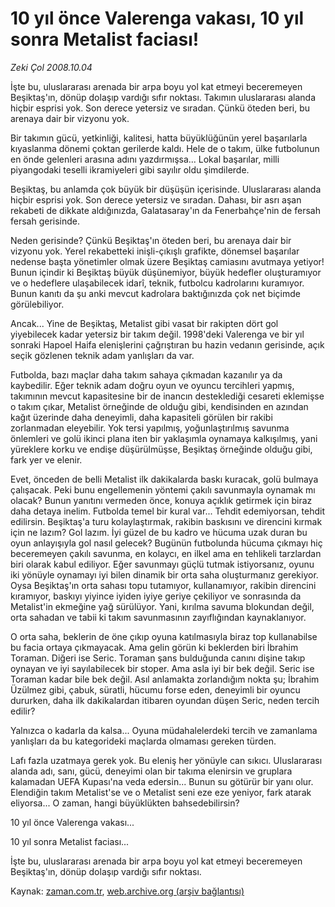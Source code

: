 # 10 yıl önce Valerenga vakası, 10 yıl sonra Metalist faciası!

*Zeki Çol 2008.10.04*

<tr><td class="metin" colspan="2" style="padding-top: 20px; padding-left: 5px; padding-right: 10px;">İşte bu, uluslararası arenada bir arpa boyu yol kat etmeyi beceremeyen Beşiktaş'ın, dönüp dolaşıp vardığı sıfır noktası. Takımın uluslararası alanda hiçbir esprisi yok. Son derece yetersiz ve sıradan. Çünkü öteden beri, bu arenaya dair bir vizyonu yok.</td></tr><tr><td class="metin" colspan="2" style="padding-top: 20px; padding-left: 5px; padding-right: 10px;"><p>Bir takımın gücü, yetkinliği, kalitesi, hatta büyüklüğünün yerel başarılarla kıyaslanma dönemi çoktan gerilerde kaldı. Hele de o takım, ülke futbolunun en önde gelenleri arasına adını yazdırmışsa... Lokal başarılar, milli piyangodaki teselli ikramiyeleri gibi sayılır oldu şimdilerde.
<p>Beşiktaş, bu anlamda çok büyük bir düşüşün içerisinde. Uluslararası alanda hiçbir esprisi yok. Son derece yetersiz ve sıradan. Dahası, bir asrı aşan rekabeti de dikkate aldığınızda, Galatasaray'ın da Fenerbahçe'nin de fersah fersah gerisinde.
<p>Neden gerisinde? Çünkü Beşiktaş'ın öteden beri, bu arenaya dair bir vizyonu yok. Yerel rekabetteki inişli-çıkışlı grafikte, dönemsel başarılar nedense başta yönetimler olmak üzere Beşiktaş camiasını avutmaya yetiyor! Bunun içindir ki Beşiktaş büyük düşünemiyor, büyük hedefler oluşturamıyor ve o hedeflere ulaşabilecek idarî, teknik, futbolcu kadrolarını kuramıyor. Bunun kanıtı da şu anki mevcut kadrolara baktığınızda çok net biçimde görülebiliyor.
<p>Ancak... Yine de Beşiktaş, Metalist gibi vasat bir rakipten dört gol yiyebilecek kadar yetersiz bir takım değil. 1998'deki Valerenga ve bir yıl sonraki Hapoel Haifa elenişlerini çağrıştıran bu hazin vedanın gerisinde, açık seçik gözlenen teknik adam yanlışları da var.
<p>Futbolda, bazı maçlar daha takım sahaya çıkmadan kazanılır ya da kaybedilir. Eğer teknik adam doğru oyun ve oyuncu tercihleri yapmış, takımının mevcut kapasitesine bir de inancın desteklediği cesareti eklemişse o takım çıkar, Metalist örneğinde de olduğu gibi, kendisinden en azından kağıt üzerinde daha deneyimli, daha kapasiteli görülen bir rakibi zorlanmadan eleyebilir. Yok tersi yapılmış, yoğunlaştırılmış savunma önlemleri ve golü ikinci plana iten bir yaklaşımla oynamaya kalkışılmış, yani yüreklere korku ve endişe düşürülmüşse, Beşiktaş örneğinde olduğu gibi, fark yer ve elenir.
<p>Evet, önceden de belli Metalist ilk dakikalarda baskı kuracak, golü bulmaya çalışacak. Peki bunu engellemenin yöntemi çakılı savunmayla oynamak mı olacak? Bunun yanıtını vermeden önce, konuya açıklık getirmek için biraz daha detaya inelim. Futbolda temel bir kural var... Tehdit edemiyorsan, tehdit edilirsin. Beşiktaş'a turu kolaylaştırmak, rakibin baskısını ve direncini kırmak için ne lazım? Gol lazım. İyi güzel de bu kadro ve hücuma uzak duran bu oyun anlayışıyla gol nasıl gelecek? Bugünün futbolunda hücuma çıkmayı hiç beceremeyen çakılı savunma, en kolaycı, en ilkel ama en tehlikeli tarzlardan biri olarak kabul ediliyor. Eğer savunmayı güçlü tutmak istiyorsanız, oyunu iki yönüyle oynamayı iyi bilen dinamik bir orta saha oluşturmanız gerekiyor. Oysa Beşiktaş'ın orta sahası topu tutamıyor, kullanamıyor, rakibin direncini kıramıyor, baskıyı yiyince iyiden iyiye geriye çekiliyor ve sonrasında da Metalist'in ekmeğine yağ sürülüyor. Yani, kırılma savuma blokundan değil, orta sahadan ve tabii ki takım savunmasının zayıflığından kaynaklanıyor.
<p>O orta saha, beklerin de öne çıkıp oyuna katılmasıyla biraz top kullanabilse bu facia ortaya çıkmayacak. Ama gelin görün ki beklerden biri İbrahim Toraman. Diğeri ise Seric. Toraman şans bulduğunda canını dişine takıp oynayan ve iyi sayılabilecek bir stoper. Ama asla iyi bir bek değil. Seric ise Toraman kadar bile bek değil. Asıl anlamakta zorlandığım nokta şu; İbrahim Üzülmez gibi, çabuk, süratli, hücumu forse eden, deneyimli bir oyuncu dururken, daha ilk dakikalardan itibaren oyundan düşen Seric, neden tercih edilir?
<p>Yalnızca o kadarla da kalsa... Oyuna müdahalelerdeki tercih ve zamanlama yanlışları da bu kategorideki maçlarda olmaması gereken türden.
<p>Lafı fazla uzatmaya gerek yok. Bu eleniş her yönüyle can sıkıcı. Uluslararası alanda adı, sanı, gücü, deneyimi olan bir takıma elenirsin ve gruplara kalamadan UEFA Kupası'na veda edersin... Bunun su götürür bir yanı olur. Elendiğin takım Metalist'se ve o Metalist seni eze eze yeniyor, fark atarak eliyorsa... O zaman, hangi büyüklükten bahsedebilirsin?
<p>10 yıl önce Valerenga vakası...
<p>10 yıl sonra Metalist faciası...
<p>İşte bu, uluslararası arenada bir arpa boyu yol kat etmeyi beceremeyen Beşiktaş'ın, dönüp dolaşıp vardığı sıfır noktası.<br/></p></p></p></p></p></p></p></p></p></p></p></p></td></tr>

Kaynak: [zaman.com.tr](http://zaman.com.tr/yazar.do?yazino=745306), [web.archive.org (arşiv bağlantısı)](http://web.archive.org/web/20081004192618/http://zaman.com.tr:80/yazar.do?yazino=745306)
